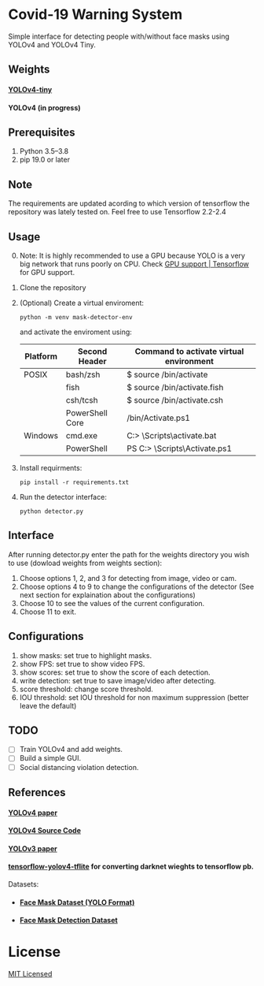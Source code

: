 # Covid-19 Warning System

Simple interface for detecting people with/without face masks using YOLOv4 and YOLOv4 Tiny.


## Weights

#### [YOLOv4-tiny]
#### YOLOv4 (in progress)



## Prerequisites

 1. Python 3.5–3.8
 2. pip 19.0 or later
   

## Note
The requirements are updated acording to which version of tensorflow the repository was lately tested on.
Feel free to use Tensorflow 2.2-2.4


## Usage

0. Note: It is highly recommended to use a GPU because YOLO is a very big network that runs poorly on CPU.
Check [GPU support | Tensorflow] for GPU support.

1. Clone the repository 

2. (Optional) Create a virtual enviroment:
    ```shell
    python -m venv mask-detector-env
    ```
    and activate the enviroment using:

    Platform | Second Header | Command to activate virtual environment
    ------------ | ------------- | -------------
    POSIX | bash/zsh | $ source <venv>/bin/activate
    || fish | $ source <venv>/bin/activate.fish
    || csh/tcsh | $ source <venv>/bin/activate.csh
    || PowerShell Core |  <venv>/bin/Activate.ps1
    Windows | cmd.exe | C:\> <venv>\Scripts\activate.bat
    || PowerShell | PS C:\> <venv>\Scripts\Activate.ps1


3. Install requirments:

    ```shell
    pip install -r requirements.txt
    ```

4. Run the detector interface:
    ```shell
    python detector.py
    ```

## Interface

After running detector\.py enter the path for the weights directory you wish to use (dowload weights from weights section):

1. Choose options 1, 2, and 3 for detecting from image, video or cam.
2. Choose options 4 to 9 to change the configurations of the detector (See next section for explaination about the configurations)
3. Choose 10 to see the values of the current configuration.
4. Choose 11 to exit.


## Configurations

1. show masks: set true to highlight masks.
2. show FPS: set true to show video FPS.
3. show scores: set true to show the score of each detection.
4. write detection: set true to save image/video after detecting.
5. score threshold: change score threshold. 
6. IOU threshold: set IOU threshold for non maximum suppression (better leave the default)

## TODO

* [ ] Train YOLOv4 and add weights.
* [ ] Build a simple GUI.
* [ ] Social distancing violation detection.

## References
#### [YOLOv4 paper]
#### [YOLOv4 Source Code]
#### [YOLOv3 paper]
#### [tensorflow-yolov4-tflite] for converting darknet wieghts to tensorflow pb.

Datasets:
* #### [Face Mask Dataset (YOLO Format)]
* #### [Face Mask Detection Dataset]

# License
[MIT Licensed]

<!-- Links -->
[YOLOv4 paper]: <https://arxiv.org/abs/2004.10934>
[YOLOv4 Source Code]: <https://github.com/AlexeyAB/darknet>
[YOLOv3 paper]: <https://arxiv.org/abs/1804.02767>
[tensorflow-yolov4-tflite]: <https://github.com/hunglc007/tensorflow-yolov4-tflite>
[GPU support | Tensorflow]: <https://www.tensorflow.org/install/gpu>
[Face Mask Dataset (YOLO Format)]: <https://www.kaggle.com/aditya276/face-mask-dataset-yolo-format>
[Face Mask Detection Dataset]: <https://www.kaggle.com/wobotintelligence/face-mask-detection-dataset>
[YOLOv4-tiny]: <https://drive.google.com/uc?export=download&id=1Rw5CCOxRK52-nFLWKKBAxvKeniJxOr7z>
[MIT Licensed]: <https://github.com/parot-99/Covid-19-Warning-System/blob/master/LICENSE>